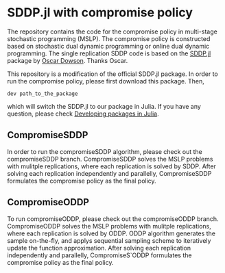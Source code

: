 # SDDP.jl with compromise policy
The repository contains the code for the compromise policy in multi-stage stochastic programming (MSLP).
The compromise policy is constructed based on stochastic dual dynamic programming or online dual dynamic programming. The single replication SDDP code is based on the [SDDP.jl](https://github.com/odow/SDDP.jl) package by [Oscar Dowson](https://odow.github.io/). Thanks Oscar.

This repository is a modification of the official SDDP.jl package. In order to run the compromise policy, please first download this package. 
Then, 
```
dev path_to_the_package
```
which will switch the SDDP.jl to our package in Julia. If you have any question, please check [Developing packages in Julia](https://pkgdocs.julialang.org/v1/managing-packages/#developing). 

## CompromiseSDDP
In order to run the compromiseSDDP algorithm, please check out the compromiseSDDP branch.
CompromiseSDDP solves the MSLP problems with mulitple replications, where each replication is solved by SDDP. 
After solving each replication independently and parallelly, CompromiseSDDP formulates the compromise policy as the final policy.

## CompromiseODDP
To run compromiseODDP, please check out the compromiseODDP branch.
CompromiseODDP solves the MSLP problems with mulitple replications, where each replication is solved by ODDP. 
ODDP algorithm generates the sample on-the-fly, and applys sequential sampling scheme to iteratively update the function approximation.
After solving each replication independently and parallelly, CompromiseS`ODDP formulates the compromise policy as the final policy.
